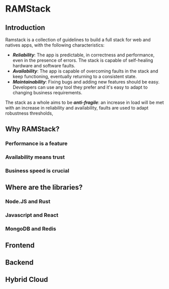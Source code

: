 # RAMStack
## Introduction

Ramstack is a collection of guidelines to build a full stack for web and natives apps, with the following characteristics:

 - ***Reliability***: The app is predictable, in correctness and performance, even in the presence of errors. The stack is capable of self-healing hardware and software faults.
 - ***Availability***:  The app is capable of overcoming faults in the stack and keep functioning, eventually returning to a consistent state. 
 - ***Maintainability***: Fixing bugs and adding new features should be easy. Developers can use any tool they prefer and it's easy to adapt to changing business requirements.

The stack as a whole aims to be ***anti-fragile***: an increase in load will be met with an increase in reliability and availability, faults are used to adapt robustness thresholds, 

## Why RAMStack?

### Performance is a feature

### Availability means trust

### Business speed is crucial



## Where are the libraries?

### Node.JS and Rust

### Javascript and React

### MongoDB and Redis

## Frontend

## Backend

## Hybrid Cloud


<!--stackedit_data:
eyJoaXN0b3J5IjpbMTEzOTg2NDI3MywtOTc3NDU2NDI2LDgxNz
MxMDAzNiwzMzY0MDc3OTcsLTIwMDQzNDA1OSwtMTg3NzU5NTI3
NV19
-->